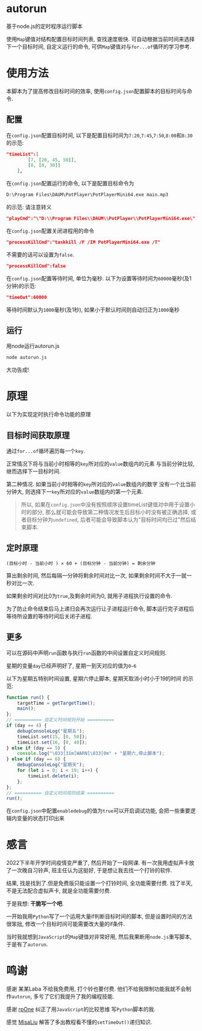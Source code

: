 # autorun
基于node.js的定时程序运行脚本

使用`Map`键值对结构配置目标时间列表, 查找速度极快. 可自动根据当前时间来选择下一个目标时间, 自定义运行的命令, 可供`Map`键值对与`for...of`循环的学习参考. 

# 使用方法
本脚本为了提高修改目标时间的效率, 使用`config.json`配置脚本的目标时间与命令.
## 配置
在`config.json`配置目标时间, 以下是配置目标时间为`7:20`,`7:45`,`7:50`,`8:00`和`8:30`的示范:
~~~json
"timeList":[
        [7, [20, 45, 50]],
        [8, [0, 30]]
    ],
~~~
在`config.json`配置运行的命令, 以下是配置目标命令为
~~~cmd
D:\Program Files\DAUM\PotPlayer\PotPlayerMini64.exe main.mp3
~~~
的示范: 请注意转义
~~~json
"playCmd":"\"D:\\Program Files\\DAUM\\PotPlayer\\PotPlayerMini64.exe\" main.mp3"
~~~
在`config.json`配置关闭进程用的命令
~~~json
"processKillCmd":"taskkill /F /IM PotPlayerMini64.exe /T"
~~~
不需要的话可以设置为`false`.
~~~json
"processKillCmd":false
~~~
在`config.json`配置等待时间, 单位为毫秒. 以下为设置等待时间为`60000`毫秒(及1分钟)的示范:
~~~json
"timeOut":60000
~~~
等待时间默认为`1000`毫秒(及1秒), 如果小于默认时间则自动归正为`1000`毫秒
## 运行
用node运行autorun.js
~~~cmd
node autorun.js
~~~
大功告成!
# 原理
以下为实现定时执行命令功能的原理
## 目标时间获取原理
通过`for...of`循环遍历每一个`key`.

正常情况下将与当前小时相等的`key`所对应的`value`数组内的元素 与当前分钟比较, 继而选择下一目标时间. 

第二种情况. 如果当前小时相等的`key`所对应的`value`数组内的数字 没有一个比当前分钟大, 则选择下一`key`所对应的`value`数组内的第一个元素.

> 所以, 如果在`config.json`中没有按照顺序设置timeList键值对中用于设置小时的部分, 那么就可能会导致第二种情况发生后目标小时没有被正确选择, 或者目标分钟为`undefined`, 后者可能会导致脚本认为"目标时间均已过"然后结束脚本. 

## 定时原理
~~~
(目标小时 - 当前小时 ) × 60 + (目标分钟 - 当前分钟) = 剩余分钟
~~~
算出剩余时间, 然后每隔一分钟将剩余时间对比一次, 如果剩余时间不大于一就一秒对比一次. 

如果剩余时间对比0为`true`,及剩余时间为0, 就用子进程执行设置的命令. 

为了防止命令结束后马上递归会再次运行让子进程运行命令, 脚本运行完子进程后等待所设置的等待时间后关闭子进程. 
## 更多
可以在源码中声明`run`函数与执行`run`函数的中间设置自定义时间规则. 

星期的变量`day`已经声明好了, 星期一到天对应的值为`0~6`

以下为星期五特别时间设置, 星期六停止脚本, 星期天取消小时小于19的时间 的示范:
~~~js
function run() {
    targetTime = getTargetTime();
    main();
};
// ========== 自定义时间规则开始 ==========
if (day == 4) {
    debugConsoleLog("星期五");
    timeList.set(15, [0, 50]);
    timeList.set(16, [0, 40]);
} else if (day == 5) {
    console.log("\033[31m[WARN]\033[0m" + "星期六,停止脚本");
} else if (day == 6) {
    debugConsoleLog("星期天");
    for (let i = 0; i < 19; i++) {
        timeList.delete(i);
    };
};
// ========== 自定义时间规则结束 ==========
run();
~~~
在`config.json`中配置`enabledebug`的值为`true`可以开启调试功能, 会把一些重要逻辑内变量的状态打印出来
# 感言
2022下半年开学时间疫情变严重了, 然后开始了一段网课. 有一次我用虚拟声卡放了一次晚自习铃声, 班主任认为这挺好, 于是想让我去找一个打铃的软件.

结果, 找是找到了.但是免费版只能设置一个打铃时间, 全功能需要付费. 找了半天, 不是无法配合虚拟声卡, 就是全功能需要付费.

于是我想: **干脆写一个吧**.

一开始我用`Python`写了一个运用大量if判断目标时间的脚本, 但是设置时间的方法很笨拙, 修改一个目标时间可能需要改大量的if条件. 

当时我就想到`JavaScript`的`Map`键值对非常好用, 然后我果断用`node.js`重写脚本, 于是有了`autorun`.

# 鸣谢

感谢 某某Laba 不给我免费用, 打个铃也要付费. 他们不给我限制功能我就不会制作`autorun`, 多亏了它们我提升了我的编程技能. 

感谢 [rpOne](https://github.com/rpOneawa) 纠正了用`JavaScript`的比较思维 写`Python`脚本的我.

感觉 [MisaLiu](https://github.com/MisaLiu) 解答了多出教程看不懂的`setTimeOut()`递归知识.